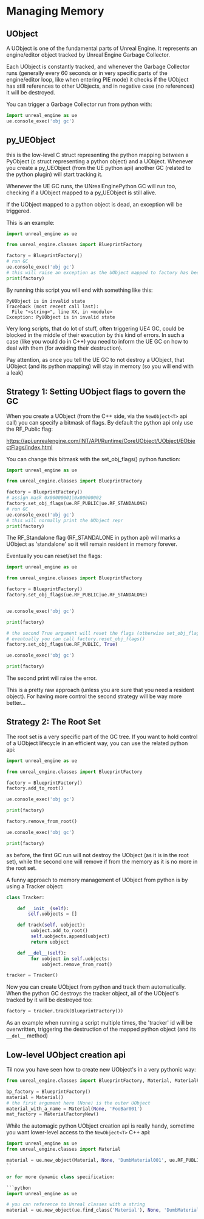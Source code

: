 # Managing Memory

## UObject

A UObject is one of the fundamental parts of Unreal Engine. It represents an engine/editor object tracked by Unreal Engine Garbage Collector.

Each UObject is constantly tracked, and whenever the Garbage Collector runs (generally every 60 seconds or in very specific parts of the engine/editor loop, like when entering PIE mode)
it checks if the UObject has still references to other UObjects, and in negative case (no references) it will be destroyed.

You can trigger a Garbage Collector run from python with:

```python
import unreal_engine as ue
ue.console_exec('obj gc')
```

## py_UEObject

this is the low-level C struct representing the python mapping between a PyObject (c struct representing a python object) and a UObject.
Whenever you create a py_UEObject (from the UE python api) another GC (related to the python plugin) will start tracking it.

Whenever the UE GC runs, the UNrealEnginePython GC will run too, checking if a UObject mapped to a py_UEObject is still alive.

If the UObject mapped to a python object is dead, an exception will be triggered.

This is an example:

```python
import unreal_engine as ue

from unreal_engine.classes import BlueprintFactory

factory = BlueprintFactory()
# run GC
ue.console_exec('obj gc')
# this will raise an exception as the UObject mapped to factory has been destroyed by the GC run
print(factory)
```

By running this script you will end with something like this:

```
PyUObject is in invalid state
Traceback (most recent call last):
  File "<string>", line XX, in <module>
Exception: PyUObject is in invalid state
```

Very long scripts, that do lot of stuff, often triggering UE4 GC, could be blocked in the middle of their execution by this kind of errors. In such a case (like you would do in C++) you need to inform the UE GC on how to deal with them (for avoiding their destruction).

Pay attention, as once you tell the UE GC to not destroy a UObject, that UObject (and its python mapping) will stay in memory (so you will end with a leak)

## Strategy 1: Setting UObject flags to govern the GC

When you create a UObject (from the C++ side, via the ```NewObject<T>``` api call) you can specify a bitmask of flags. By default the python api only use the RF_Public flag:
  
https://api.unrealengine.com/INT/API/Runtime/CoreUObject/UObject/EObjectFlags/index.html

You can change this bitmask with the set_obj_flags() python function:

```python
import unreal_engine as ue

from unreal_engine.classes import BlueprintFactory

factory = BlueprintFactory()
# assign mask 0x00000001|0x00000002
factory.set_obj_flags(ue.RF_PUBLIC|ue.RF_STANDALONE)
# run GC
ue.console_exec('obj gc')
# this will normally print the UObject repr
print(factory)
```

The RF_Standalone flag (RF_STANDALONE in python api) will marks a UObject as 'standalone' so it will remain resident in memory forever.

Eventually you can reset/set the flags:

```python
import unreal_engine as ue

from unreal_engine.classes import BlueprintFactory

factory = BlueprintFactory()
factory.set_obj_flags(ue.RF_PUBLIC|ue.RF_STANDALONE)


ue.console_exec('obj gc')

print(factory)

# the second True argument will reset the flags (otherwise set_obj_flags will work in append mode)
# eventually you can call factory.reset_obj_flags()
factory.set_obj_flags(ue.RF_PUBLIC, True)

ue.console_exec('obj gc')

print(factory)
```

The second print will raise the error.

This is a pretty raw approach (unless you are sure that you need a resident object). For having more control the second strategy will be way more better...

## Strategy 2: The Root Set

The root set is a very specific part of the GC tree. If you want to hold control of a UObject lifecycle in an efficient way, you can use the related python api:

```python
import unreal_engine as ue

from unreal_engine.classes import BlueprintFactory

factory = BlueprintFactory()
factory.add_to_root()

ue.console_exec('obj gc')

print(factory)

factory.remove_from_root()

ue.console_exec('obj gc')

print(factory)
```

as before, the first GC run will not destroy the UObject (as it is in the root set), while the second one will remove if from the memory as it is no more in the root set.

A funny approach to memory management of UObject from python is by using a Tracker object:

```python
class Tracker:

    def __init__(self):
        self.uobjects = []

    def track(self, uobject):
         uobject.add_to_root()
         self.uobjects.append(uobject)
         return uobject

    def __del__(self):
         for uobject in self.uobjects:
             uobject.remove_from_root()

tracker = Tracker()
```

Now you can create UObject from python and track them automatically. When the python GC destroys the tracker object, all of the UObject's tracked by it will be destroyed too:

```python
factory = tracker.track(BlueprintFactory())
```

As an example when running a script multiple times, the 'tracker' id will be overwritten, triggering the destruction of the mapped python object (and its ```__del__``` method)

## Low-level UObject creation api

Til now you have seen how to create new UObject's in a very pythonic way:

```python
from unreal_engine.classes import BlueprintFactory, Material, MaterialFactoryNew

bp_factory = BlueprintFactory()
material = Material()
# the first argument here (None) is the outer UObject
material_with_a_name = Material(None, 'FooBar001')
mat_factory = MaterialFactoryNew()
```

While the automagic python UObject creation api is really handy, sometime you want lower-level access to the ```NewObject<T>``` C++ api:
  
```python
import unreal_engine as ue
from unreal_engine.classes import Material

material = ue.new_object(Material, None, 'DumbMaterial001', ue.RF_PUBLIC|ue.RF_STANDALONE)
``

or for more dynamic class specification:

```python
import unreal_engine as ue

# you can reference to Unreal classes with a string
material = ue.new_object(ue.find_class('Material'), None, 'DumbMaterial001', ue.RF_PUBLIC|ue.RF_STANDALONE)
```
